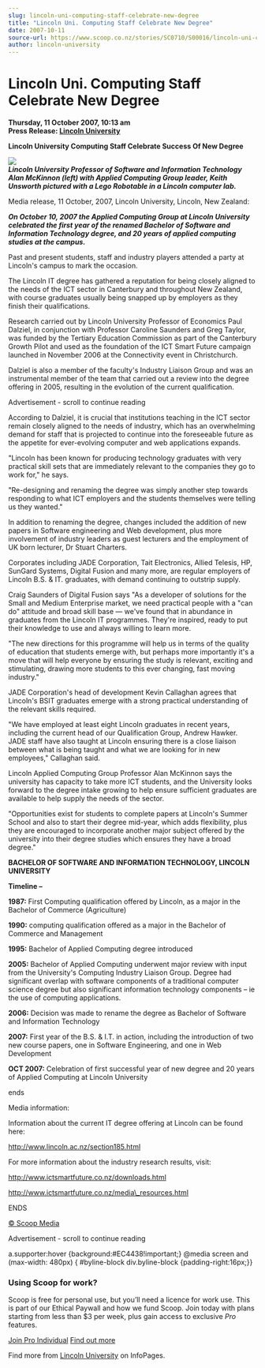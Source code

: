 ```yaml
---
slug: lincoln-uni-computing-staff-celebrate-new-degree
title: "Lincoln Uni. Computing Staff Celebrate New Degree"
date: 2007-10-11
source-url: https://www.scoop.co.nz/stories/SC0710/S00016/lincoln-uni-computing-staff-celebrate-new-degree.htm
author: lincoln-university
---
```

Lincoln Uni. Computing Staff Celebrate New Degree
=================================================

**Thursday, 11 October 2007, 10:13 am**  
**Press Release: [Lincoln University](https://info.scoop.co.nz/Lincoln_University)**

**Lincoln University Computing Staff Celebrate Success Of New Degree**

![](http://img.scoop.co.nz/stories/images/0710/9d9d401b4d5e62ef5a4d.jpeg)  
**_Lincoln University Professor of Software and Information Technology Alan McKinnon (left) with Applied Computing Group leader, Keith Unsworth pictured with a Lego Robotable in a Lincoln computer lab._**

  
Media release, 11 October, 2007, Lincoln University, Lincoln, New Zealand:

**_On October 10, 2007 the Applied Computing Group at Lincoln University celebrated the first year of the renamed Bachelor of Software and Information Technology degree, and 20 years of applied computing studies at the campus._**

Past and present students, staff and industry players attended a party at Lincoln's campus to mark the occasion.

The Lincoln IT degree has gathered a reputation for being closely aligned to the needs of the ICT sector in Canterbury and throughout New Zealand, with course graduates usually being snapped up by employers as they finish their qualifications.

Research carried out by Lincoln University Professor of Economics Paul Dalziel, in conjunction with Professor Caroline Saunders and Greg Taylor, was funded by the Tertiary Education Commission as part of the Canterbury Growth Pilot and used as the foundation of the ICT Smart Future campaign launched in November 2006 at the Connectivity event in Christchurch.

Dalziel is also a member of the faculty's Industry Liaison Group and was an instrumental member of the team that carried out a review into the degree offering in 2005, resulting in the evolution of the current qualification.

Advertisement - scroll to continue reading





According to Dalziel, it is crucial that institutions teaching in the ICT sector remain closely aligned to the needs of industry, which has an overwhelming demand for staff that is projected to continue into the foreseeable future as the appetite for ever-evolving computer and web applications expands.

"Lincoln has been known for producing technology graduates with very practical skill sets that are immediately relevant to the companies they go to work for," he says.

"Re-designing and renaming the degree was simply another step towards responding to what ICT employers and the students themselves were telling us they wanted."

In addition to renaming the degree, changes included the addition of new papers in Software engineering and Web development, plus more involvement of industry leaders as guest lecturers and the employment of UK born lecturer, Dr Stuart Charters.

Corporates including JADE Corporation, Tait Electronics, Allied Telesis, HP, SunGard Systems, Digital Fusion and many more, are regular employers of Lincoln B.S. & IT. graduates, with demand continuing to outstrip supply.

Craig Saunders of Digital Fusion says "As a developer of solutions for the Small and Medium Enterprise market, we need practical people with a "can do" attitude and broad skill base — we've found that in abundance in graduates from the Lincoln IT programmes. They're inspired, ready to put their knowledge to use and always willing to learn more.

"The new directions for this programme will help us in terms of the quality of education that students emerge with, but perhaps more importantly it's a move that will help everyone by ensuring the study is relevant, exciting and stimulating, drawing more students to this ever changing, fast moving industry."

JADE Corporation's head of development Kevin Callaghan agrees that Lincoln's BSIT graduates emerge with a strong practical understanding of the relevant skills required.

"We have employed at least eight Lincoln graduates in recent years, including the current head of our Qualification Group, Andrew Hawker. JADE staff have also taught at Lincoln ensuring there is a close liaison between what is being taught and what we are looking for in new employees," Callaghan said.

Lincoln Applied Computing Group Professor Alan McKinnon says the university has capacity to take more ICT students, and the University looks forward to the degree intake growing to help ensure sufficient graduates are available to help supply the needs of the sector.

"Opportunities exist for students to complete papers at Lincoln's Summer School and also to start their degree mid-year, which adds flexibility, plus they are encouraged to incorporate another major subject offered by the university into their degree studies which ensures they have a broad degree."

  
**BACHELOR OF SOFTWARE AND INFORMATION TECHNOLOGY, LINCOLN UNIVERSITY**  
  
**Timeline –**  
  
**1987:** First Computing qualification offered by Lincoln, as a major in the Bachelor of Commerce (Agriculture)

**1990:** computing qualification offered as a major in the Bachelor of Commerce and Management

**1995:** Bachelor of Applied Computing degree introduced

**2005:** Bachelor of Applied Computing underwent major review with input from the University's Computing Industry Liaison Group. Degree had significant overlap with software components of a traditional computer science degree but also significant information technology components – ie the use of computing applications.

**2006:** Decision was made to rename the degree as Bachelor of Software and Information Technology

**2007:** First year of the B.S. & I.T. in action, including the introduction of two new course papers, one in Software Engineering, and one in Web Development

**OCT 2007:** Celebration of first successful year of new degree and 20 years of Applied Computing at Lincoln University

ends

Media information:

Information about the current IT degree offering at Lincoln can be found here:

http://www.lincoln.ac.nz/section185.html

  
For more information about the industry research results, visit:

http://www.ictsmartfuture.co.nz/downloads.html

http://www.ictsmartfuture.co.nz/media\_resources.html

ENDS

[© Scoop Media](http://www.scoop.co.nz/about/terms.html)  

Advertisement - scroll to continue reading



a.supporter:hover {background:#EC4438!important;} @media screen and (max-width: 480px) { #byline-block div.byline-block {padding-right:16px;}}

### Using Scoop for work?

Scoop is free for personal use, but you’ll need a licence for work use. This is part of our Ethical Paywall and how we fund Scoop. Join today with plans starting from less than $3 per week, plus gain access to exclusive _Pro_ features.  
  
[Join Pro Individual](https://pro.scoop.co.nz/Individual/?from=ProIn24) [Find out more](https://pro.scoop.co.nz/using-scoop-for-work/?from=ProIn24)

Find more from [Lincoln University](https://info.scoop.co.nz/Lincoln_University) on InfoPages.